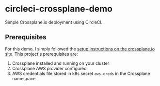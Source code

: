 # circleci-crossplane-demo
Simple Crossplane.io deployment using CircleCI.


## Prerequisites
For this demo, I simply followed the [setup instructions on the crossplane.io site](https://crossplane.io/docs/v1.10/getting-started/install-configure.html).  This project's prerequisites are:

1. Crossplane installed and running on your cluster 
2. Crossplane AWS provider configured
3. AWS credentials file stored in k8s secret `aws-creds` in the Crossplane namespace

